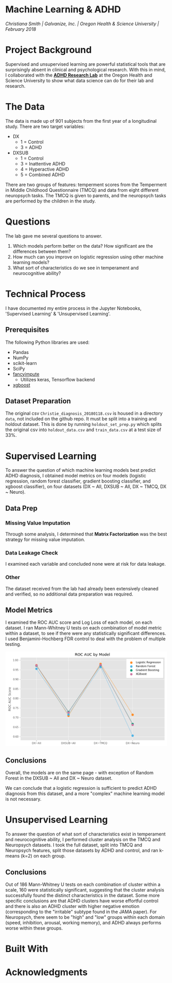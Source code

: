 # Machine Learning & ADHD

_Christiana Smith | Galvanize, Inc. | Oregon Health & Science University | February 2018_

# Project Background
Supervised and unsupervised learning are powerful statistical tools that are surprisingly absent in clinical and psychological research. With this in mind, I collaborated with the **[ADHD Research Lab](ohsu.edu/adhdrs)** at the Oregon Health and Science University to show what data science can do for their lab and research.

# The Data
The data is made up of 901 subjects from the first year of a longitudinal study. There are two target variables:
 * DX
	 * 1 = Control
	 * 3 = ADHD
 * DXSUB
	 * 1 = Control
	 * 3 = Inattentive ADHD
	 * 4 = Hyperactive ADHD
	 * 5 = Combined ADHD

There are two groups of features: temperment scores from the Temperment in Middle Childhood Questionnaire (TMCQ) and data from eight different neuropsych tasks. The TMCQ is given to parents, and the neuropsych tasks are performed by the children in the study.

# Questions
The lab gave me several questions to answer.
1. Which models perform better on the data? How significant are the differences between them?
1. How much can you improve on logistic regression using other machine learning models?
1. What sort of characteristics do we see in temperament and neurocognitive ability?

# Technical Process
I have documented my entire process in the Jupyter Notebooks, 'Supervised Learning' & 'Unsupervised Learning'.

## Prerequisites
The following Python libraries are used:
 * Pandas
 * NumPy
 * scikit-learn
 * SciPy
 * [fancyimpute](https://pypi.python.org/pypi/fancyimpute)
   * Utilizes keras, Tensorflow backend
 * [xgboost](https://github.com/dmlc/xgboost)

## Dataset Preparation
The original csv `Christie_diagnosis_20180118.csv` is housed in a directory `data`, not included on the github repo. It must be split into a training and holdout dataset. This is done by running `holdout_set_prep.py` which splits the original csv into `holdout_data.csv` and `train_data.csv` at a test size of 33%.

# Supervised Learning

To answer the question of which machine learning models best predict ADHD diagnosis, I obtained model metrics on four models (logistic regression, random forest classifier, gradient boosting classifier, and xgboost classifier), on four datasets (DX ~ All, DXSUB ~ All, DX ~ TMCQ, DX ~ Neuro).

## Data Prep
### Missing Value Imputation
Through some analysis, I determined that **Matrix Factorization** was the best strategy for missing value imputation.

### Data Leakage Check
I examined each variable and concluded none were at risk for data leakage.

### Other
The dataset received from the lab had already been extensively cleaned and verified, so no additional data preparation was required.

## Model Metrics
I examined the ROC AUC score and Log Loss of each model, on each dataset.
I ran Mann-Whitney U tests on each combination of model metric within a dataset, to see if there were any statistically significant differences. I used Benjamini-Hochberg FDR control to deal with the problem of multiple testing.

![ROC AUC Score](images/ROCAUC.png)

## Conclusions
Overall, the models are on the same page - with exception of Random Forest in the DXSUB ~ All and DX ~ Neuro dataset.

We can conclude that a logistic regression is sufficient to predict ADHD diagnosis from this dataset, and a more "complex" machine learning model is not necessary.

# Unsupervised Learning
To answer the question of what sort of characteristics exist in temperament and neurocognitive ability, I performed cluster analysis on the TMCQ and Neuropsych datasets. I took the full dataset, split into TMCQ and Neuropsych features, split those datasets by ADHD and control, and ran k-means (k=2) on each group.

## Conclusions
Out of 186 Mann-Whitney U tests on each combination of cluster within a scale, 160 were statistically significant, suggesting that the cluster analysis successfully found the distinct characteristics in the dataset. Some more specific conclusions are that ADHD clusters have worse effortful control and there is also an ADHD cluster with higher negative emotion (corresponding to the "irritable" subtype found in the JAMA paper). For Neuropsych, there seem to be "high" and "low" groups within each domain (speed, inhibition, arousal, working memory), and ADHD always performs worse within these groups.

# Built With

# Acknowledgments
